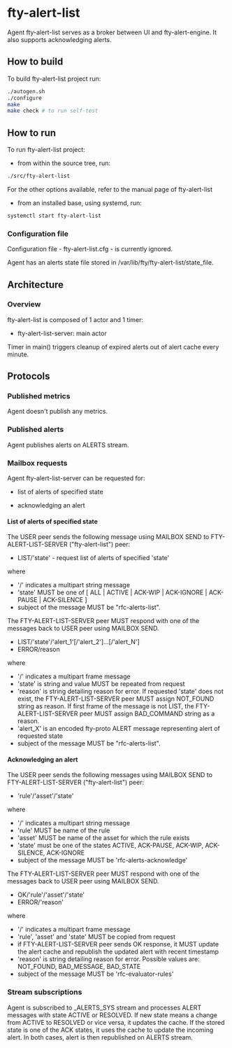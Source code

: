 # fty-alert-list

Agent fty-alert-list serves as a broker between UI and fty-alert-engine. It also supports acknowledging alerts.

## How to build

To build fty-alert-list project run:

```bash
./autogen.sh
./configure
make
make check # to run self-test
```

## How to run

To run fty-alert-list project:

* from within the source tree, run:

```bash
./src/fty-alert-list
```

For the other options available, refer to the manual page of fty-alert-list

* from an installed base, using systemd, run:

```bash
systemctl start fty-alert-list
```

### Configuration file

Configuration file - fty-alert-list.cfg - is currently ignored.

Agent has an alerts state file stored in /var/lib/fty/fty-alert-list/state\_file.

## Architecture

### Overview

fty-alert-list is composed of 1 actor and 1 timer:

* fty-alert-list-server: main actor

Timer in main() triggers cleanup of expired alerts out of alert cache every minute.

## Protocols

### Published metrics

Agent doesn't publish any metrics.

### Published alerts

Agent publishes alerts on ALERTS stream.

### Mailbox requests

Agent fty-alert-list-server can be requested for:

* list of alerts of specified state

* acknowledging an alert

#### List of alerts of specified state

The USER peer sends the following message using MAILBOX SEND to
FTY-ALERT-LIST-SERVER ("fty-alert-list") peer:

* LIST/'state' - request list of alerts of specified 'state'

where
* '/' indicates a multipart string message
* 'state' MUST be one of [ ALL | ACTIVE | ACK-WIP | ACK-IGNORE | ACK-PAUSE | ACK-SILENCE ]
* subject of the message MUST be "rfc-alerts-list".

The FTY-ALERT-LIST-SERVER peer MUST respond with one of the messages back to USER
peer using MAILBOX SEND.

* LIST/'state'/'alert\_1'[/'alert\_2']...[/'alert\_N']
* ERROR/reason

where
* '/' indicates a multipart frame message
* 'state' is string and value MUST be repeated from request
* 'reason' is string detailing reason for error. If requested 'state' does not
    exist, the FTY-ALERT-LIST-SERVER peer MUST assign NOT_FOUND string as reason.
    If first frame of the message is not LIST, the FTY-ALERT-LIST-SERVER peer MUST
    assign BAD_COMMAND string as a reason.
* 'alert\_X' is an encoded fty-proto ALERT message representing alert
    of requested state
* subject of the message MUST be "rfc-alerts-list".

#### Acknowledging an alert

The USER peer sends the following messages using MAILBOX SEND to
FTY-ALERT-LIST-SERVER ("fty-alert-list") peer:

* 'rule'/'asset'/'state'

where
* '/' indicates a multipart string message
* 'rule' MUST be name of the rule
* 'asset' MUST be name of the asset for which the rule exists
* 'state' must be one of the states ACTIVE, ACK-PAUSE, ACK-WIP, ACK-SILENCE, ACK-IGNORE
* subject of the message MUST be 'rfc-alerts-acknowledge'

The FTY-ALERT-LIST-SERVER peer MUST respond with one of the messages back to USER
peer using MAILBOX SEND.

* OK/'rule'/'asset'/'state'
* ERROR/'reason'

where
* '/' indicates a multipart frame message
* 'rule', 'asset' and 'state' MUST be copied from request
* if FTY-ALERT-LIST-SERVER peer sends OK response, it MUST update the alert cache and republish the updated alert with recent timestamp
* 'reason' is string detailing reason for error. Possible values are: NOT\_FOUND, BAD\_MESSAGE, BAD\_STATE
* subject of the message MUST be 'rfc-evaluator-rules'

### Stream subscriptions

Agent is subscribed to \_ALERTS\_SYS stream and processes ALERT messages with state ACTIVE or RESOLVED.
If new state means a change from ACTIVE to RESOLVED or vice versa, it updates the cache.
If the stored state is one of the ACK states, it uses the cache to update the incoming alert.
In both cases, alert is then republished on ALERTS stream.
